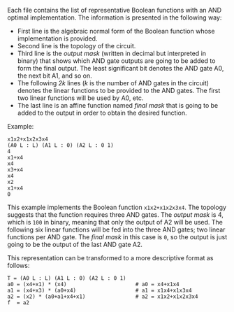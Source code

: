 Each file contains the list of representative Boolean functions with an AND optimal implementation. The information is presented in the following way:

 - First line is the algebraic normal form of the Boolean function whose implementation is provided.
 - Second line is the topology of the circuit.
 - Third line is the *output mask* (written in decimal but interpreted in binary) that shows which AND gate outputs are going to be added to form the final output. The least significant bit denotes the AND gate A0, the next bit A1, and so on.
 - The following *2k* lines (*k* is the number of AND gates in the circuit) denotes the linear functions to be provided to the AND gates. The first two linear functions will be used by A0, etc.
 - The last line is an affine function named *final mask* that is going to be added to the output in order to obtain the desired function.

Example:

```
x1x2+x1x2x3x4
(A0 L : L) (A1 L : 0) (A2 L : 0 1)
4
x1+x4
x4
x3+x4
x4
x2
x1+x4
0
```

This example implements the Boolean function `x1x2+x1x2x3x4`. The topology suggests that the function requires three AND gates. The *output mask* is 4, which is `100` in binary, meaning that only the output of A2 will be used. The following six linear functions will be fed into the three AND gates; two linear functions per AND gate. The *final mask* in this case is `0`, so the output is just going to be the output of the last AND gate A2.

This representation can be transformed to a more descriptive format as follows:

```
T = (A0 L : L) (A1 L : 0) (A2 L : 0 1)
a0 = (x4+x1) * (x4)                      # a0 = x4+x1x4
a1 = (x4+x3) * (a0+x4)                   # a1 = x1x4+x1x3x4
a2 = (x2) * (a0+a1+x4+x1)                # a2 = x1x2+x1x2x3x4
f  = a2
```


